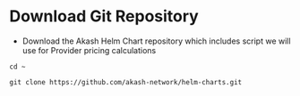 # Download Git Repository

* Download the Akash Helm Chart repository which includes script we will use for Provider pricing calculations

```
cd ~

git clone https://github.com/akash-network/helm-charts.git
```

